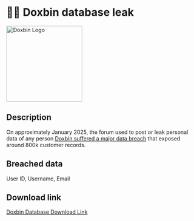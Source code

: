 # 🕵️‍♂️ Doxbin database leak

<img src="https://archive.org/services/img/doxbin-muisc/full/pct:500/0/default.jpg" alt="Doxbin Logo" width="200" height="200">

## Description

On approximately January 2025, the forum used to post or leak personal data of any person <a href="https://cyberindemnity.org/2025/01/the-doxbin-data-breach-understanding-the-impact-of-435784-compromised-accounts/" target="_blank" rel="noopener">Doxbin suffered a major data breach</a> that exposed around 800k customer records.

## Breached data

User ID, Username, Email

## Download link

[Doxbin Database Download Link](https://buzzheavier.com/2vxazxlp7j7d)
